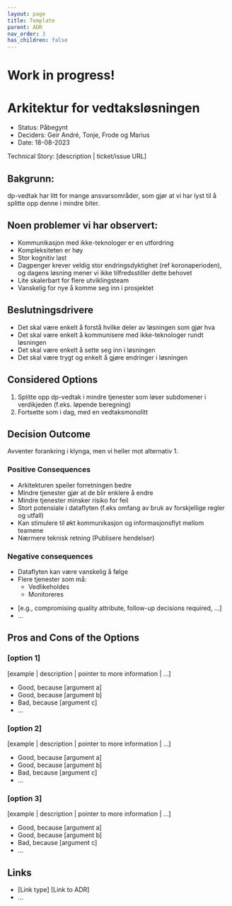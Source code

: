```yaml
---
layout: page
title: Template
parent: ADR
nav_order: 3
has_children: false
---
```


# Work in progress!

# Arkitektur for vedtaksløsningen

* Status: Påbegynt
* Deciders: Geir André, Tonje, Frode og Marius
* Date: 18-08-2023

Technical Story: [description | ticket/issue URL]

## Bakgrunn: 
dp-vedtak har litt for mange ansvarsområder, som gjør at vi har 
lyst til å splitte opp denne i mindre biter.

## Noen problemer vi har observert:
- Kommunikasjon med ikke-teknologer er en utfordring
- Kompleksiteten er høy
- Stor kognitiv last
- Dagpenger krever veldig stor endringsdyktighet (ref koronaperioden), 
og dagens løsning mener vi ikke tilfredsstiller dette behovet
- Lite skalerbart for flere utviklingsteam
- Vanskelig for nye å komme seg inn i prosjektet

## Beslutningsdrivere

- Det skal være enkelt å forstå hvilke deler av løsningen som gjør hva
- Det skal være enkelt å kommunisere med ikke-teknologer rundt løsningen 
- Det skal være enkelt å sette seg inn i løsningen
- Det skal være trygt og enkelt å gjøre endringer i løsningen

## Considered Options

1. Splitte opp dp-vedtak i mindre tjenester som løser subdomener i verdikjeden (f.eks. løpende beregning)
2. Fortsette som i dag, med en vedtaksmonolitt

## Decision Outcome

Avventer forankring i klynga, men vi heller mot alternativ 1.

### Positive Consequences 
- Arkitekturen speiler forretningen bedre
- Mindre tjenester gjør at de blir enklere å endre
- Mindre tjenester minsker risiko for feil
- Stort potensiale i dataflyten (f.eks omfang av bruk av forskjellige regler og utfall)
- Kan stimulere til økt kommunikasjon og informasjonsflyt mellom teamene
- Nærmere teknisk retning (Publisere hendelser)

### Negative consequences <!-- optional -->
- Dataflyten kan være vanskelig å følge
- Flere tjenester som må:
  - Vedlikeholdes
  - Monitoreres


* [e.g., compromising quality attribute, follow-up decisions required, …]
* …

## Pros and Cons of the Options <!-- optional -->

### [option 1]

[example | description | pointer to more information | …] <!-- optional -->

* Good, because [argument a]
* Good, because [argument b]
* Bad, because [argument c]
* … <!-- numbers of pros and cons can vary -->

### [option 2]

[example | description | pointer to more information | …] <!-- optional -->

* Good, because [argument a]
* Good, because [argument b]
* Bad, because [argument c]
* … <!-- numbers of pros and cons can vary -->

### [option 3]

[example | description | pointer to more information | …] <!-- optional -->

* Good, because [argument a]
* Good, because [argument b]
* Bad, because [argument c]
* … <!-- numbers of pros and cons can vary -->

## Links <!-- optional -->

* [Link type] [Link to ADR] <!-- example: Refined by [ADR-0005](0005-example.md) -->
* … <!-- numbers of links can vary -->
